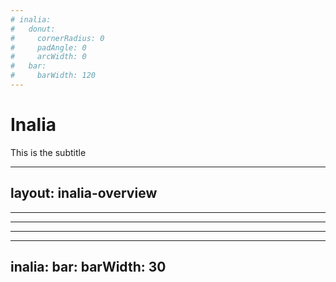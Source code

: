 ```yaml
---
# inalia:
#   donut:
#     cornerRadius: 0
#     padAngle: 0
#     arcWidth: 0
#   bar:
#     barWidth: 120
---
```


# Inalia

This is the subtitle

---
layout: inalia-overview
---

<!-- <Inalia :questionId="103487622" /> -->

---

<Inalia
  :questionId="1"
/>

---

<Inalia
  question="This is the question"
  type="single_select"
  chart="donut"
  :data="[
    { label:'Answer 1',count:3 },
    { label:'Answer 2',count:4 },
    { label:'Answer 3',count:5 },
    { label:'Answer 4',count:6 }
  ]"
/>

---

<Inalia
  question="question"
  type="multiple_select"
  chart="donut"
  :data="[
    { label: 'text', count: 2, color: '#000000' }, { label: 'coucou', count: 2, color: '#FF0000' }
  ]"
/>

---
inalia:
  bar:
    barWidth: 30
---

<Inalia
  question="Connaissez-vous UnJS ?"
  type="single_select"
  chart="bar"
  :data="[
    { label: 'Je l\'utilise régulièrement', count: 0, color: '#4ade80' },
    { label: 'Oui mais de nom', count: 5, color: '#16a34a' },
    { label: 'Non', count: 20, color: '#166534' }
  ]"
/>
